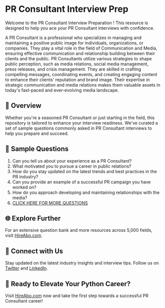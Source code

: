 # PR Consultant Interview Prep

Welcome to the PR Consultant Interview Preparation ! This resource is designed to help you ace your PR Consultant interviews with confidence.

A PR Consultant is a professional who specializes in managing and maintaining a positive public image for individuals, organizations, or companies. They play a vital role in the field of Communication and Media, ensuring effective communication and relationship building between their clients and the public. PR Consultants utilize various strategies to shape public perception, such as media relations, social media management, press releases, and crisis management. They are skilled in crafting compelling messages, coordinating events, and creating engaging content to enhance their clients' reputation and brand image. Their expertise in strategic communication and media relations makes them valuable assets in today's fast-paced and ever-evolving media landscape.

## 🚀 Overview

Whether you're a seasoned PR Consultant or just starting in the field, this repository is tailored to enhance your interview readiness. We've curated a set of sample questions commonly asked in PR Consultant interviews to help you prepare and succeed.

## 📝 Sample Questions

1. Can you tell us about your experience as a PR Consultant?
2. What motivated you to pursue a career in public relations?
3. How do you stay updated on the latest trends and best practices in the PR industry?
4. Can you provide an example of a successful PR campaign you have worked on?
5. How do you approach developing and maintaining relationships with the media?
6. [CLICK HERE FOR MORE QUESTIONS](https://hireabo.com/job/8_1_5/PR%20Consultant)

## 🌐 Explore Further

For an extensive question bank and more resources across 5,000 fields, visit [HireAbo.com](https://www.hireabo.com).

## 📱 Connect with Us

Stay updated on the latest industry insights and interview tips. Follow us on [Twitter](https://twitter.com/hireabo) and [LinkedIn](https://www.linkedin.com/in/hire-abo-3609972a8/).

## 🚀 Ready to Elevate Your Python Career?

Visit [HireAbo.com](https://www.hireabo.com) now and take the first step towards a successful PR Consultant career!